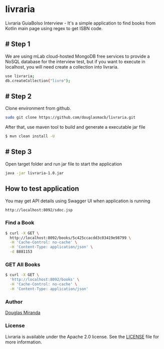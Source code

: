 # livraria
Livraria GuiaBolso Interview - It's a simple application to find books from Kotlin main page using regex to get ISBN code.

## # Step 1

We are using mLab cloud-hosted MongoDB free services to provide a NoSQL database for the interview test, but if you want to execute in localhost, you will need create a collection into livraria.

```bash
use livraria;
db.createCollection("livro");
```

## # Step 2

Clone environment from github.

```bash
sudo git clone https://github.com/douglasmacb/livraria.git
```

After that, use maven tool to build and generate a executable jar file

```bash
$ mvn clean install -U
```

## # Step 3

Open target folder and run jar file to start the application

```bash
java -jar livraria-1.0.jar
```


## How to test application

You may get API details using Swagger UI when application is running
```bash
http://localhost:8092/sdoc.jsp
```

### Find a Book
```bash
$ curl -X GET \
  http://localhost:8092/books/5c425ccacdd3c03419e98799 \
  -H 'Cache-Control: no-cache' \
  -H 'Content-Type: application/json' \
  -d 8881153
```

### GET All Books
```bash
$ curl -X GET \
  'http://localhost:8092/books' \
  -H 'Cache-Control: no-cache' \
  -H 'Content-Type: application/json' 
  ```
  
### Author
[Douglas Miranda](https://github.com/douglasmacb)

### License
Livraria is available under the Apache 2.0 license. See the [LICENSE](./LICENSE) file for more information.
